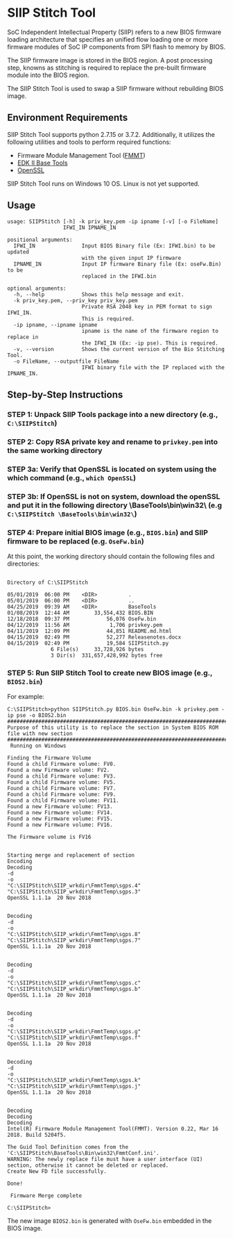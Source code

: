 # SIIP Stitch Tool

SoC Independent Intellectual Property (SIIP) refers to a new BIOS firmware loading architecture that specifies an unified flow loading one or more firmware modules of SoC IP components from SPI flash to memory by BIOS.

The SIIP firmware image is stored in the BIOS region. A post processing step, knowns as stitching is required to replace the pre-built firmware module into the BIOS region.

The SIIP Stitch Tool is used to swap a SIIP firmware without rebuilding BIOS image.


## Environment Requirements

SIIP Stitch Tool supports python 2.7.15 or 3.7.2. Additionally, it utilizes the following utilities and tools to perform required functions:

* Firmware Module Management Tool ([FMMT](https://firmware.intel.com/develop))
* [EDK II Base Tools](https://github.com/tianocore/tianocore.github.io/wiki/EDK-II-Tools-List)
* [OpenSSL](https://www.openssl.org)


SIIP Stitch Tool runs on Windows 10 OS. Linux is not yet supported.

## Usage

```
usage: SIIPStitch [-h] -k priv_key.pem -ip ipname [-v] [-o FileName]
                  IFWI_IN IPNAME_IN

positional arguments:
  IFWI_IN               Input BIOS Binary file (Ex: IFWI.bin) to be updated
                        with the given input IP firmware
  IPNAME_IN             Input IP firmware Binary file (Ex: oseFw.Bin) to be
                        replaced in the IFWI.bin

optional arguments:
  -h, --help            Shows this help message and exit.
  -k priv_key.pem, --priv_key priv_key.pem
                        Private RSA 2048 key in PEM format to sign IFWI_IN.
                        This is required.
  -ip ipname, --ipname ipname
                        ipname is the name of the firmware region to replace in
                        the IFWI_IN (Ex: -ip pse). This is required.
  -v, --version         Shows the current version of the Bio Stitching Tool.
  -o FileName, --outputfile FileName
                        IFWI binary file with the IP replaced with the IPNAME_IN.

```

## Step-by-Step Instructions

### STEP 1: Unpack SIIP Tools package into a new directory (e.g., `C:\SIIPStitch`)

### STEP 2: Copy RSA private key and rename to `privkey.pem` into the same working directory

### STEP 3a: Verify that OpenSSL is located on system using the which command (e.g., `which OpenSSL`)

### STEP 3b: If OpenSSL is not on system, download the openSSL and put it in the following directory \BaseTools\bin\win32\ (e.g `C:\SIIPStitch \BaseTools\bin\win32\`)
### STEP 4: Prepare initial BIOS image (e.g., `BIOS.bin`) and SIIP firmware to be replaced (e.g. `OseFw.bin`)

At this point, the working directory should contain the following files and directories:

```

Directory of C:\SIIPStitch

05/01/2019  06:00 PM    <DIR>          .
05/01/2019  06:00 PM    <DIR>          ..
04/25/2019  09:39 AM    <DIR>          BaseTools
01/08/2019  12:44 AM        33,554,432 BIOS.BIN
12/18/2018  09:37 PM            56,076 OseFw.bin
04/12/2019  11:56 AM             1,706 privkey.pem
04/11/2019  12:09 PM            44,851 README.md.html
04/15/2019  02:49 PM            52,277 Releasenotes.docx
04/15/2019  02:49 PM            19,584 SIIPStitch.py
              6 File(s)     33,728,926 bytes
              3 Dir(s)  331,657,428,992 bytes free

```


### STEP 5: Run SIIP Stitch Tool to create new BIOS image (e.g., `BIOS2.bin`)

For example:

```
C:\SIIPStitch>python SIIPStitch.py BIOS.bin OseFw.bin -k privkey.pem -ip pse -o BIOS2.bin
#########################################################################################
Purpose of this utility is to replace the section in System BIOS ROM file with new section
#########################################################################################
 Running on Windows

Finding the Firmware Volume
Found a child Firmware volume: FV0.
Found a new Firmware volume: FV2.
Found a child Firmware volume: FV3.
Found a child Firmware volume: FV5.
Found a child Firmware volume: FV7.
Found a child Firmware volume: FV9.
Found a child Firmware volume: FV11.
Found a new Firmware volume: FV13.
Found a new Firmware volume: FV14.
Found a new Firmware volume: FV15.
Found a new Firmware volume: FV16.

The Firmware volume is FV16


Starting merge and replacement of section
Encoding
Decoding
-d
-o
"C:\SIIPStitch\SIIP_wrkdir\FmmtTemp\sgps.4"
"C:\SIIPStitch\SIIP_wrkdir\FmmtTemp\sgps.3"
OpenSSL 1.1.1a  20 Nov 2018


Decoding
-d
-o
"C:\SIIPStitch\SIIP_wrkdir\FmmtTemp\sgps.8"
"C:\SIIPStitch\SIIP_wrkdir\FmmtTemp\sgps.7"
OpenSSL 1.1.1a  20 Nov 2018


Decoding
-d
-o
"C:\SIIPStitch\SIIP_wrkdir\FmmtTemp\sgps.c"
"C:\SIIPStitch\SIIP_wrkdir\FmmtTemp\sgps.b"
OpenSSL 1.1.1a  20 Nov 2018


Decoding
-d
-o
"C:\SIIPStitch\SIIP_wrkdir\FmmtTemp\sgps.g"
"C:\SIIPStitch\SIIP_wrkdir\FmmtTemp\sgps.f"
OpenSSL 1.1.1a  20 Nov 2018


Decoding
-d
-o
"C:\SIIPStitch\SIIP_wrkdir\FmmtTemp\sgps.k"
"C:\SIIPStitch\SIIP_wrkdir\FmmtTemp\sgps.j"
OpenSSL 1.1.1a  20 Nov 2018


Decoding
Decoding
Decoding
Intel(R) Firmware Module Management Tool(FMMT). Version 0.22, Mar 16 2018. Build 5204f5.

The Guid Tool Definition comes from the 'C:\SIIPStitch\BaseTools\Bin\win32\FmmtConf.ini'.
WARNING: The newly replace file must have a user interface (UI) section, otherwise it cannot be deleted or replaced.
Create New FD file successfully.

Done!

 Firmware Merge complete

C:\SIIPStitch>
```

The new image `BIOS2.bin` is generated with `OseFw.bin` embedded in the BIOS image.
